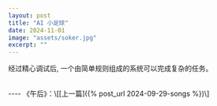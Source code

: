 ```yaml
---
layout: post
title: "AI 小足球"
date: 2024-11-01
image: "assets/soker.jpg"
excerpt: ""
---
```


经过精心调试后, 一个由简单规则组成的系统可以完成复杂的任务。


<script src="https://cdn.jsdelivr.net/npm/phaser@3.55.2/dist/phaser.min.js"></script>
<div id="game-container"></div>

<script type="module">
// Copyright: 2024 Yuan Lin
// License: MIT
// Description: A simple soccer game with AI players and basic physics

const labeloffset = -25;
const labelfontsize = '12px';
let c = 0;
class Player extends Phaser.Physics.Arcade.Sprite {
    constructor(scene, x, y, role, team, sprite, id) {
        super(scene, x, y, sprite);
        this.scene = scene;
        this.role = role;
        this.team = team;
        this.step = 0;
        
        scene.add.existing(this);
        scene.physics.add.existing(this);
        this.speed = 40; 

        this.setSize(16, 16);
        this.setOffset(8, 48);

        const frame_rate = 20
        const frame_rate_idle = 1
        const anims = this.anims;
        let idkey = "player" + id;
        anims.create({
            key: "idle-left",
            frames: anims.generateFrameNames(idkey, {
                prefix: "idle_left.",
                start: 0,
                end: 1,
                zeroPad: 0,
            }),
            frameRate: frame_rate_idle,
            repeat: -1,
        });
        anims.create({
            key: "idle-right",
            frames: anims.generateFrameNames(idkey, {
                prefix: "idle_right.",
                start: 0,
                end: 1,
                zeroPad: 0,
            }),
            frameRate: frame_rate_idle,
            repeat: -1,
        });
        anims.create({
            key: "idle-up",
            frames: anims.generateFrameNames(idkey, {
                prefix: "idle_up.",
                start: 0,
                end: 1,
                zeroPad: 0,
            }),
            frameRate: frame_rate_idle,
            repeat: -1,
        });
        anims.create({
            key: "idle-down",
            frames: anims.generateFrameNames(idkey, {
                prefix: "idle_down.",
                start: 0,
                end: 1,
                zeroPad: 0,
            }),
            frameRate: frame_rate_idle,
            repeat: -1,
        });
        anims.create({
            key: "walk-left",
            frames: anims.generateFrameNames(idkey, {
                prefix: "walk_left.",
                start: 0,
                end: 8,
                zeroPad: 0,
            }),
            frameRate: frame_rate,
            repeat: -1,
        });
        anims.create({
            key: "walk-right",
            frames: anims.generateFrameNames(idkey, {
                prefix: "walk_right.",
                start: 2,
                end: 8,
                zeroPad: 0,
            }),
            frameRate: frame_rate,
            repeat: -1,
        });
        anims.create({
            key: "walk-down",
            frames: anims.generateFrameNames(idkey, {
                prefix: "walk_down.",
                start: 0,
                end: 8,
                zeroPad: 0,
            }),
            frameRate: frame_rate,
            repeat: -1,
        });
        anims.create({
            key: "walk-up",
            frames: anims.generateFrameNames(idkey, {
                prefix: "walk_up.",
                start: 0,
                end: 8,
                zeroPad: 0,
            }),
            frameRate: frame_rate,
            repeat: -1,
        });

        this.setCollideWorldBounds(false);
        this.setBounce(0.5);

        let roletext;
        if (role === 'striker') {
            roletext = '前';
        }
        else if (role === 'midfielder') {
            roletext = '中';
        }
        else {
            roletext = '守';
        }
        this.roleLabel = scene.add.text(x, y + labeloffset, roletext, {
            fontSize: labelfontsize,
            fill: team === 1 ? '#ff0000' : '#0000ff',
            backgroundColor: '#ffffff',
            padding: { x: 3, y: 1 }
        });
        this.roleLabel.setOrigin(0.5, 0.5); 
    }

    update(ball) {
        this.roleLabel.setPosition(this.x, this.y + labeloffset);
        
        this.checkFieldBounds();

        switch(this.role) {
            case 'striker':
                this.strikerBehavior(ball);
                break;
            case 'midfielder':
                this.midfielderBehavior(ball);
                break;
            case 'defender':
                this.defenderBehavior(ball);
                break;
        }
        if (this.role == 'defender') {
            const defX = this.team === 1 ? 100 : 700;
            let xdiff = Math.abs(this.body.x + this.body.width/2 - defX);
            if (this.team == 1 && xdiff <10) {
                this.anims.play("idle-right", true);
                return;
            }
            else if (this.team == 2 && xdiff <10) { 
                this.anims.play("idle-left", true);
                return;
            }
        }
        if (Math.abs(this.body.velocity.x) >= (Math.abs(this.body.velocity.y)-2.0)) {
            if (this.body.velocity.x < 0) {
                this.anims.play("walk-left", true);
            }
            else {
                this.anims.play("walk-right", true);
            }
        }
        else {
            if (this.body.velocity.y < 0) {
                this.anims.play("walk-up", true);
            }
            else {
                this.anims.play("walk-down", true);
            }
        }

    }

    checkFieldBounds() {
        const bounce = 0.5;
        const margin = 8; // Half of player's physics body width/height

        // Left boundary
        if (this.body.x < this.scene.fieldX + margin) {
            this.setX(this.scene.fieldX + 2*margin);
            this.body.velocity.x = Math.abs(this.body.velocity.x * bounce);
        }
        // Right boundary
        if (this.body.x > this.scene.fieldX + this.scene.fieldWidth - margin) {
            this.setX(this.scene.fieldX + this.scene.fieldWidth - 2*margin);
            this.body.velocity.x = -Math.abs(this.body.velocity.x * bounce);
        }
        // Top boundary
        if (this.body.y < this.scene.fieldY + margin) {
            this.setY(this.scene.fieldY + 2*margin);
            this.body.velocity.y = Math.abs(this.body.velocity.y * bounce);
        }
        // Bottom boundary
        if (this.body.y > this.scene.fieldY + this.scene.fieldHeight - margin) {
            this.setY(this.scene.fieldY + this.scene.fieldHeight - 2*margin);
            this.body.velocity.y = -Math.abs(this.body.velocity.y * bounce);
        }
    }

    midfielderBehavior(ball) {
        if (this.team === 1 && ball.x < 600 || this.team === 2 && ball.x > 200) {
            this.moveTowardsBall(ball);
        } else {
            this.moveToPosition(this.team === 1 ? 400 : 600, Phaser.Math.Between(150, 450));
        }
    }

    strikerBehavior(ball) {
        const midX = this.team === 1 ? 300 : 500;
        if (Phaser.Math.Distance.Between(this.x, this.y, ball.x, ball.y) < 200) {
            this.moveTowardsBall(ball);
        } else {
            this.moveToPosition(midX, Phaser.Math.Between(150, 450));
        }
    }

    defenderBehavior(ball) {
        const defX = this.team === 1 ? 100 : 700;
        if ((this.team === 1 && ball.x < 300) || (this.team === 2 && ball.x > 500)) {
            this.moveTowardsBall(ball);
        } else {
            this.moveToPosition(defX, 300);
        }
    }

    moveTowardsBall(ball) {
        const distanceToBall = Phaser.Math.Distance.Between(this.body.x+this.body.width/2, this.body.y + this.body.height/2, ball.x, ball.y);
        if (distanceToBall < 15) {
            ball.setLastTouch(this);
            // Calculate kick direction based on tactical decision
            const kickDirection = this.getKickDirection(ball);
            const kickPower = 250; // Reduced from 100
            
            ball.setVelocity(
                Math.cos(kickDirection) * kickPower,
                Math.sin(kickDirection) * kickPower
            );
            // Back off slightly after kicking
            this.setVelocity(
                Math.cos(kickDirection) * this.speed * 0.3, 
                Math.sin(kickDirection) * this.speed * 0.3
            );
        } else {
            // Move towards ball normally
            if (this.step <= 0) {
                const angle = Phaser.Math.Angle.Between(this.body.x+this.body.width/2, this.body.y+this.body.height/2, ball.x, ball.y);
                const speed = this.speed; 
                this.setVelocity( Math.cos(angle) * speed, Math.sin(angle) * speed);
                this.step = Phaser.Math.Between(50, 200);
            }
            else
                this.step = this.step - 1;
        }
    }

    swapPositionWithBall(ball) {
        const oldX= ball.x;
        const oldY= ball.y;

        let dir = Math.sign(ball.body.velocity.y);
        ball.setPosition(ball.x, ball.y - 32*dir);
        ball.setVelocity(ball.body.velocity.x, -ball.body.velocity.y);
    }

    getKickDirection(ball) {
        const swap_dist = 40;
        const goalX = this.team === 1 ? 800 : 0;
        const goalY = 300;
        
        // Add random variation to goal target to make it more realistic
        const targetY = goalY + Phaser.Math.Between(-50, 50);
        
        // Check if path to goal is blocked
        const blocked = this.isPathBlocked(ball, goalX, goalY);
        
        if (blocked) {
            if ((Math.random() < 0.10) || 
                (ball.y < (this.scene.fieldY + swap_dist) && ball.body.velocity.y < 0) || 
                (ball.y > (this.scene.fieldY + this.scene.fieldHeight - swap_dist) && ball.body.velocity.y > 0)) {
                this.swapPositionWithBall(ball);
                // Return a random direction after switching
                return Math.random() * Math.PI * 2;
            }

            // If not switching, look for alternative directions
            const angles = [
                0, Math.PI/4, -Math.PI/4,  // Forward variations
                Math.PI/2, -Math.PI/2,     // Sideways
                Math.PI * 3/4, -Math.PI * 3/4  // Backward variations
            ];
            
            // Adjust angles based on team direction
            if (this.team === 2) {
                angles.forEach((angle, i) => angles[i] = Math.PI + angle);
            }
            
            // Find first unblocked direction
            for (let angle of angles) {
                const targetX = ball.x + Math.cos(angle) * 100;
                const targetY = ball.y + Math.sin(angle) * 100;
                if (!this.isPathBlocked(ball, targetX, targetY)) {
                    return angle;
                }
            }
        }
        
        // Default: kick towards goal
        let a = Phaser.Math.Angle.Between(ball.x, ball.y, goalX, goalY);
        return a;
    }

    isPathBlocked(ball, targetX, targetY) {
        const angle = Phaser.Math.Angle.Between(ball.x, ball.y, targetX, targetY);
        const distance = 100;  // Reduced
        
        // Check for opposing players in the path
        const opponents = this.team === 1 ? this.scene.team2 : this.scene.team1;
        for (let opponent of opponents) {
            const opponentAngle = Phaser.Math.Angle.Between(ball.x, ball.y, opponent.x, opponent.y);
            const opponentDist = Phaser.Math.Distance.Between(ball.x, ball.y, opponent.x, opponent.y);
            
            // Check if opponent is in the path
            if (opponentDist < distance && 
                Math.abs(Phaser.Math.Angle.Wrap(angle - opponentAngle)) < 0.7) {
                return true;
            }
        }
        return false;
    }

    moveToPosition(x, y) {
        const angle = Phaser.Math.Angle.Between(this.x, this.y, x, y);
        const distance = Phaser.Math.Distance.Between(this.x, this.y, x, y);
        
        if (distance > 10) {
            this.setVelocity(
                Math.cos(angle) * this.speed,
                Math.sin(angle) * this.speed
            );
        } else {
            this.setVelocity(0, 0);
        }
    }
}

class Ball extends Phaser.Physics.Arcade.Sprite {
    constructor(scene, x, y) {
        super(scene, x, y, 'ball');
        this.scene = scene;
        
        scene.add.existing(this);
        scene.physics.add.existing(this);

        // Set the physical size of the ball to be 16x16 
        this.setSize(16, 16);
        this.setCollideWorldBounds(false);  // Change to false to allow ball to go out
        this.lastTouchedBy = null;  // Track last player to touch ball
    }

    setLastTouch(player) {
        this.lastTouchedBy = player;
        return;
    }

    update() {
        if (this.paused) {
            return;
        }

        // Check if ball is outside field boundaries
        if (this.y < this.scene.fieldY || this.y > this.scene.fieldY + this.scene.fieldHeight) {
            if (this.lastTouchedBy) {
                const scoringTeam = this.lastTouchedBy.team === 1 ? 2 : 1;
                this.scene.handleGoal(scoringTeam, 1);
            }
            return;
        }

        if (this.x <= this.scene.fieldX || this.x >= this.scene.fieldX + this.scene.fieldWidth) {
            let scoringTeam;
            if (this.y >= this.scene.fieldY + 128 && this.y <= this.scene.fieldY + 256) 
                scoringTeam = this.x < this.scene.fieldX ? 2 : 1;
            else
                scoringTeam = this.lastTouchedBy.team === 1 ? 2 : 1;
            this.scene.handleGoal(scoringTeam, 3); 
            return;
        }

        // Apply additional drag when ball is moving
        const dragFactor = 0.90;  // Increased drag from 0.96
        this.setVelocity(
            this.body.velocity.x * dragFactor,
            this.body.velocity.y * dragFactor
        );
    }
}

class MainScene extends Phaser.Scene {
    constructor() {
        super({ key: 'MainScene' });
        this.score = {
            team1: 0,
            team2: 0
        };
    }

    preload() {
        this.load.image('redPlayer', '/assets/soker/redPlayer.png');
        this.load.image('bluePlayer', '/assets/soker/bluePlayer.png');
        this.load.image('ball', '/assets/soker/ball.png');
        this.load.image('field', '/assets/soker/field.png');
        for (let i = 0; i < 6; i++) {
            let player_png = "Player" + i + ".png";
            let key = "player" + i;
            this.load.atlas(key, "/assets/soker/players/" + player_png, "/assets/soker/players/char.json");
        }
    }

    getRandomPosition(team, role) {
        const minY = this.fieldY + 50;  // Add margin from field top
        const maxY = this.fieldY + this.fieldHeight - 50;  // Subtract margin from field bottom
        let x;

        if (team === 1) { // Left team
            if (role === 'striker') {
                x = Phaser.Math.Between(this.fieldX + 200, this.fieldX + 300);
            } else if (role === 'midfielder') {
                x = Phaser.Math.Between(this.fieldX + 150, this.fieldX + 200);
            } else {
                x = this.fieldX + 100;
            }
        } else { // Right team
            if (role === 'striker') {
                x = Phaser.Math.Between(this.fieldX + this.fieldWidth - 300, this.fieldX + this.fieldWidth - 200);
            } else if (role === 'midfielder') {
                x = Phaser.Math.Between(this.fieldX + this.fieldWidth - 200, this.fieldX + this.fieldWidth - 150);
            } else {
                x = this.fieldX + this.fieldWidth - 100;
            }
        }

        return {
            x: x,
            y: Phaser.Math.Between(minY, maxY)
        };
    }

    create() {
        // Define field dimensions and position
        this.fieldWidth = 672;
        this.fieldHeight = 384;
        this.fieldX = (800 - this.fieldWidth) / 2;  // 64
        this.fieldY = (600 - this.fieldHeight) / 2;  // 108

        const goalheight = 128;

        this.paused = false;

        // Add soccer field centered
        const field = this.add.image(400, 300, 'field');

        // Add vertical lines
        for (let x = 100; x <= 700; x += 100) {
            const line = this.add.line(0, 0, x, 0, x, 600, 0x333333);
            line.setLineWidth(1);
            line.setAlpha(0.3); // Make lines semi-transparent
        }

        // set background to be green
        this.cameras.main.setBackgroundColor(0x8ebb3d);

        // Add scoreboard
        this.scoreText = this.add.text(300, 20, '', {
            fontSize: '32px',
            fill: '#ffffff',
            backgroundColor: '#c57700',
            padding: { x: 10, y: 5 }
        });
        this.updateScoreDisplay();

        // Create ball
        this.ball = new Ball(this, 400, 300);

        // Create teams
        this.team1 = [];
        this.team2 = [];

        // Team 1 (left side)
        const pos1Striker = this.getRandomPosition(1, 'striker');
        const pos1Mid = this.getRandomPosition(1, 'midfielder');
        this.team1.push(new Player(this, pos1Striker.x, pos1Striker.y, 'striker', 1, 'redPlayer', 0));
        this.team1.push(new Player(this, pos1Mid.x, pos1Mid.y, 'midfielder', 1, 'redPlayer', 1));
        this.team1.push(new Player(this, 100, 340, 'defender', 1, 'redPlayer', 2));

        // Team 2 (right side)
        const pos2Striker = this.getRandomPosition(2, 'striker');
        const pos2Mid = this.getRandomPosition(2, 'midfielder');
        this.team2.push(new Player(this, pos2Striker.x, pos2Striker.y, 'striker', 2, 'bluePlayer', 3));
        this.team2.push(new Player(this, pos2Mid.x, pos2Mid.y, 'midfielder', 2, 'bluePlayer', 4));
        this.team2.push(new Player(this, 700, 330, 'defender', 2, 'bluePlayer', 5));

        // Add debug info
        /*
        this.debugText = this.add.text(10, 10, '', { 
            fontSize: '12px',
            fill: '#ffffff',
            backgroundColor: '#000000'
        });
        */
    }

    update() {
        if (this.paused) {
            return;
        }

        // Update ball
        this.ball.update();
        
        // Update all players
        [...this.team1, ...this.team2].forEach(player => {
            // Log player position for debugging
            //console.log(`Player position: ${player.x}, ${player.y}`);
            player.update(this.ball);
        });

        // Update debug info
        /*
        this.debugText.setText(
            `Ball: x=${Math.round(this.ball.x)} y=${Math.round(this.ball.y)}\n` +
            `vel: x=${Math.round(this.ball.body.velocity.x)} y=${Math.round(this.ball.body.velocity.y)}\n` +
            'last touch: ' + (this.ball.lastTouchedBy ? this.ball.lastTouchedBy.role + this.ball.lastTouchedBy.team: 'none')
        );
        */
    }

    handleGoal(scoringTeam, score) {
        if (this.paused) {
            return;
        }

        // Update score
        this.score[`team${scoringTeam}`]+= score;
        
        this.paused = true;

        // Freeze all players and ball during the flashing animation
        this.ball.setVelocity(0, 0);
        [...this.team1, ...this.team2].forEach(player => {
            player.setVelocity(0, 0);
        });

        // Update score display immediately
        this.updateScoreDisplay();

        // Flash score 3 times before restart
        let flashCount = 0;
        const flashInterval = setInterval(() => {
            this.scoreText.visible = !this.scoreText.visible;
            flashCount++;
            
            if (flashCount >= 6) { // 3 complete flashes (on-off cycles)
                clearInterval(flashInterval);
                this.scoreText.visible = true;
                this.restartGame();
            }
        }, 200); // Flash every 200ms
    }

    updateScoreDisplay() {
        // Make score text more prominent
        this.scoreText.setText(`Red: ${this.score.team1}  Blue: ${this.score.team2}`);
        this.scoreText.setFontSize('32px');
        this.scoreText.setBackgroundColor('#CF7700');
        this.scoreText.setPadding(10, 5);
        this.scoreText.x = 400 - this.scoreText.width / 2;
    }

    restartGame() {
        // Reset ball position to center of field
        this.ball.setPosition(400, 300);
        this.ball.setVelocity(0, 0);
        this.ball.lastTouchedBy = null;

        // Reset team positions using field-aware positioning
        // Reset team 1 positions with random positions
        const pos1Striker = this.getRandomPosition(1, 'striker');
        const pos1Mid = this.getRandomPosition(1, 'midfielder');
        this.team1[0].setPosition(pos1Striker.x, pos1Striker.y); // striker
        this.team1[0].roleLabel.setPosition(pos1Striker.x, pos1Striker.y + labeloffset);
        this.team1[1].setPosition(pos1Mid.x, pos1Mid.y); // midfielder
        this.team1[1].roleLabel.setPosition(pos1Mid.x, pos1Mid.y + labeloffset);
        this.team1[2].setPosition(100, 340); // defender
        this.team1[2].roleLabel.setPosition(100, 320);

        // Reset team 2 positions with random positions
        const pos2Striker = this.getRandomPosition(2, 'striker');
        const pos2Mid = this.getRandomPosition(2, 'midfielder');
        this.team2[0].setPosition(pos2Striker.x, pos2Striker.y); // striker
        this.team2[0].roleLabel.setPosition(pos2Striker.x, pos2Striker.y + labeloffset);
        this.team2[1].setPosition(pos2Mid.x, pos2Mid.y); // midfielder
        this.team2[1].roleLabel.setPosition(pos2Mid.x, pos2Mid.y + labeloffset);
        this.team2[2].setPosition(700, 330); // defender
        this.team2[2].roleLabel.setPosition(700, 310);

        // Reset all player velocities
        [...this.team1, ...this.team2].forEach(player => {
            player.setVelocity(0, 0);
        });

        this.paused = false;
    }
}

const config = {
    type: Phaser.AUTO,
    parent: 'game-container',
    width: 800,
    height: 600,
    physics: {
        default: 'arcade',
        arcade: {
            gravity: { y: 0 },
            debug: false,
        }
    },
    scene: MainScene,
    parent: 'game-container',
    fps: {
        target: 60,  // Reduced from 60
        forceSetTimeOut: true
    }
};

new Phaser.Game(config);
  </script>


<br>
----
《午后》：\[[上一篇]({% post_url 2024-09-29-songs %})\] 
